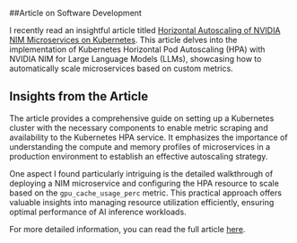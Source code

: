 ##Article on Software Development

I recently read an insightful article titled [Horizontal Autoscaling of NVIDIA NIM Microservices on 
Kubernetes](https://developer.nvidia.com/blog/horizontal-autoscaling-of-nvidia-nim-microservices-on-kubernetes/). This article delves into the implementation of Kubernetes Horizontal Pod Autoscaling 
(HPA) with NVIDIA NIM for Large Language Models (LLMs), showcasing how to automatically scale microservices based on custom metrics.

## Insights from the Article

The article provides a comprehensive guide on setting up a Kubernetes cluster with the necessary components to enable metric scraping and availability to the Kubernetes HPA service. It emphasizes 
the importance of understanding the compute and memory profiles of microservices in a production environment to establish an effective autoscaling strategy.

One aspect I found particularly intriguing is the detailed walkthrough of deploying a NIM microservice and configuring the HPA resource to scale based on the `gpu_cache_usage_perc` metric. This 
practical approach offers valuable insights into managing resource utilization efficiently, ensuring optimal performance of AI inference workloads.

For more detailed information, you can read the full article [here](https://developer.nvidia.com/blog/horizontal-autoscaling-of-nvidia-nim-microservices-on-kubernetes/).
